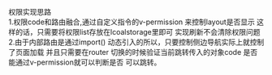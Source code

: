 权限实现思路  
1.权限code和路由融合,通过自定义指令的v-permission 来控制layout是否显示
这样的话，只需要将权限list存放在lcoalstorage里即可 实现刷新不会清除权限问题  
2.由于内部路由是通过import() 动态引入的所以，只要控制侧边导航实际上就控制了页面加载
并且只需要在router 切换的时候验证当前跳转传入的对象code 是否能通过v-permission就可以判断是否
可以跳转。